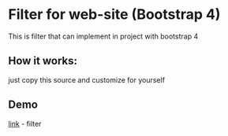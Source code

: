 # Filter for web-site (Bootstrap 4)
This is filter that can implement in project with bootstrap 4
## How it works:
just copy this source and customize for yourself

## Demo

[link](https://percuciat.github.io/filter/) - filter
